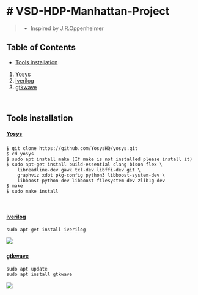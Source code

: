  # **# VSD-HDP-Manhattan-Project**
> -  Inspired by J.R.Oppenheimer


## Table of Contents

+ [ Tools installation][1]

1. [Yosys](#####%20<u>Yosys</u>)
2. [iverilog](#markdigsyntaxinlineshtmlinlineiverilogmarkdigsyntaxinlineshtmlinline)
3. [gtkwave](#markdigsyntaxinlineshtmlinlinegtkwavemarkdigsyntaxinlineshtmlinline)

&nbsp;
&nbsp;



 ## Tools installation 
   [1]: #tools-installation

##### <u>Yosys</u>



~~~
$ git clone https://github.com/YosysHQ/yosys.git
$ cd yosys
$ sudo apt install make (If make is not installed please install it) 
$ sudo apt-get install build-essential clang bison flex \
    libreadline-dev gawk tcl-dev libffi-dev git \
    graphviz xdot pkg-config python3 libboost-system-dev \
    libboost-python-dev libboost-filesystem-dev zlib1g-dev
$ make 
$ sudo make install
~~~

&nbsp;
&nbsp;
  
#### <u>iverilog</u>

```
sudo apt-get install iverilog
```

![](file:///D:/hdp/Screenshot%20from%202023-07-23%2014-14-12.png)
&nbsp;
&nbsp;


#### <u>gtkwave</u>

```
sudo apt update
sudo apt install gtkwave
```

![](file:///D:/hdp/Screenshot%20from%202023-07-23%2014-15-44.png)
&nbsp;
&nbsp;
&nbsp;




  
  
  
  
  




  
  
  
  
  
  
  
  
